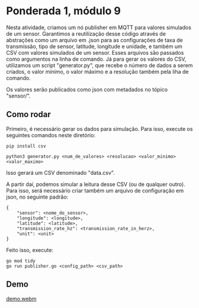 # Ponderada 1, módulo 9

Nesta atividade, criamos um nó publisher em MQTT para valores simulados de um sensor. Garantimos a reutilização desse código através de abstrações como um arquivo em .json para as configurações de taxa de transmissão, tipo de sensor, latitude, longitude e unidade, e também um CSV com valores simulados de um sensor. Esses arquivos são passados como argumentos na linha de comando. Já para gerar os valores do CSV, utilizamos um script "generator.py", que recebe o número de dados a serem criados, o valor mínimo, o valor máximo e a resolução também pela liha de comando.

Os valores serão publicados como json com metadados no tópico "sensor/<nome-do-sensor>".

## Como rodar
Primeiro, é necessário gerar os dados para simulação. Para isso, execute os seguintes comandos neste diretório:

```
pip install csv
```

```
python3 generator.py <num_de_valores> <resolucao> <valor_minimo> <valor_maximo>
```

Isso gerará um CSV denominado "data.csv".

A partir daí, podemos simular a leitura desse CSV (ou de qualquer outro). Para isso, será necessário criar também um arquivo de configuração em json, no seguinte padrão:

```
{
    "sensor": <nome_do_sensor>,
    "longitude": <longitude>,
    "latitude": <latitude>,
    "transmission_rate_hz": <transmission_rate_in_herz>,
    "unit": <unit>
}
```

Feito isso, execute:
```
go mod tidy
go run publisher.go <config_path> <csv_path>
```

## Demo
[demo.webm](https://github.com/elisaflemer/m-p1/assets/99259251/4328ea4a-ce58-467c-b49a-04c3e6ec1c34)

